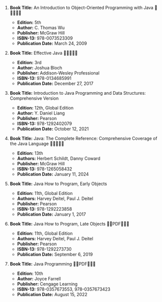 1. **Book Title:** An Introduction to Object-Oriented Programming with Java 🚨🚨🚨🚨🚨
   - **Edition:** 5th
   - **Author:** C. Thomas Wu
   - **Publisher:** McGraw Hill
   - **ISBN-13:** 978-0073523309
   - **Publication Date:** March 24, 2009

2. **Book Title:** Effective Java 🚨🚨🚨🚨🚨
   - **Edition:** 3rd
   - **Author:** Joshua Bloch
   - **Publisher:** Addison-Wesley Professional
   - **ISBN-13:** 978-0134685991
   - **Publication Date:** December 27, 2017

3. **Book Title:** Introduction to Java Programming and Data Structures: Comprehensive Version
   - **Edition:** 12th, Global Edition
   - **Author:** Y. Daniel Liang
   - **Publisher:** Pearson
   - **ISBN-13:** 978-1292402079
   - **Publication Date:** October 12, 2021

4. **Book Title:** Java: The Complete Reference: Comprehensive Coverage of the Java Language 🚨🚨🚨🚨🚨
   - **Edition:** 13th
   - **Authors:** Herbert Schildt, Danny Coward
   - **Publisher:** McGraw Hill
   - **ISBN-13:** 978-1265058432
   - **Publication Date:** January 11, 2024

5. **Book Title:** Java How to Program, Early Objects
   - **Edition:** 11th, Global Edition
   - **Authors:** Harvey Deitel, Paul J. Deitel
   - **Publisher:** Pearson
   - **ISBN-13:** 978-1292223858
   - **Publication Date:** January 1, 2017

6. **Book Title:** Java How to Program, Late Objects 🚨🚨PDF🚨🚨🚨
   - **Edition:** 11th, Global Edition
   - **Authors:** Harvey Deitel, Paul J. Deitel
   - **Publisher:** Pearson
   - **ISBN-13:** 978-1292273730
   - **Publication Date:** September 6, 2019

7. **Book Title:** Java Programming 🚨🚨PDF🚨🚨🚨
   - **Edition:** 10th
   - **Author:** Joyce Farrell
   - **Publisher:** Cengage Learning
   - **ISBN-13:** 978-0357673553, 978-0357673423
   - **Publication Date:** August 15, 2022

